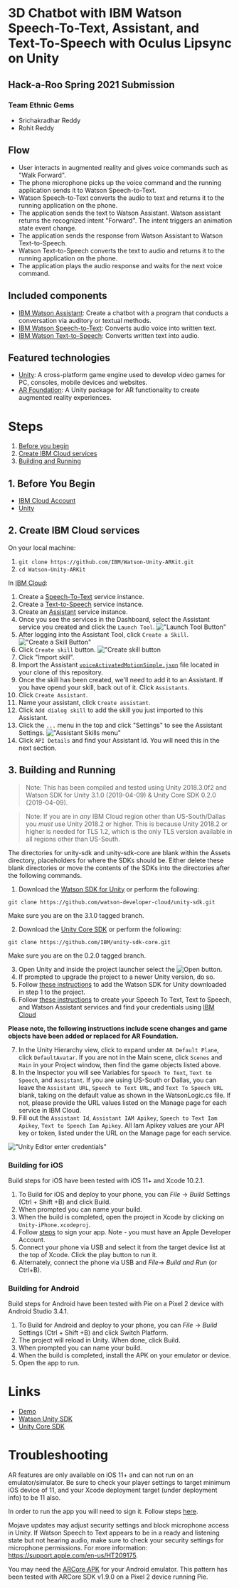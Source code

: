 # 3D Chatbot with IBM Watson Speech-To-Text, Assistant, and Text-To-Speech with Oculus Lipsync on Unity

## Hack-a-Roo Spring 2021 Submission

### Team Ethnic Gems
* Srichakradhar Reddy
* Rohit Reddy

## Flow
* User interacts in augmented reality and gives voice commands such as "Walk Forward".
* The phone microphone picks up the voice command and the running application sends it to Watson Speech-to-Text.
* Watson Speech-to-Text converts the audio to text and returns it to the running application on the phone.
* The application sends the text to Watson Assistant. Watson assistant returns the recognized intent "Forward". The intent triggers an animation state event change.
* The application sends the response from Watson Assistant to Watson Text-to-Speech.
* Watson Text-to-Speech converts the text to audio and returns it to the running application on the phone.
* The application plays the audio response and waits for the next voice command.

## Included components

* [IBM Watson Assistant](https://www.ibm.com/watson/developercloud/conversation.html): Create a chatbot with a program that conducts a conversation via auditory or textual methods.
* [IBM Watson Speech-to-Text](https://www.ibm.com/watson/developercloud/speech-to-text.html): Converts audio voice into written text.
* [IBM Watson Text-to-Speech](https://www.ibm.com/watson/developercloud/speech-to-text.html): Converts written text into audio.

## Featured technologies

* [Unity](https://unity3d.com/): A cross-platform game engine used to develop video games for PC, consoles, mobile devices and websites.
* [AR Foundation](https://docs.unity3d.com/Packages/com.unity.xr.arfoundation@1.0/manual/index.html): A Unity package for AR functionality to create augmented reality experiences.

# Steps

1. [Before you begin](#1-before-you-begin)
2. [Create IBM Cloud services](#2-create-ibm-cloud-services)
3. [Building and Running](#3-building-and-running)

## 1. Before You Begin

* [IBM Cloud Account](http://ibm.biz/Bdimr6)
* [Unity](https://unity3d.com/get-unity/download)

## 2. Create IBM Cloud services

On your local machine:
1. `git clone https://github.com/IBM/Watson-Unity-ARKit.git`
2. `cd Watson-Unity-ARKit`

In [IBM Cloud](https://cloud.ibm.com/):

1. Create a [Speech-To-Text](https://cloud.ibm.com/catalog/speech-to-text/) service instance.
2. Create a [Text-to-Speech](https://cloud.ibm.com/catalog/text-to-speech/) service instance.
3. Create an [Assistant](https://cloud.ibm.com/catalog/services/conversation/) service instance.
4. Once you see the services in the Dashboard, select the Assistant service you created and click the `Launch Tool`.
    !["Launch Tool Button"](doc/source/images/workspace_launcher2.png?raw=true)
5. After logging into the Assistant Tool, click `Create a Skill`.
    !["Create a Skill Button"](doc/source/images/create_a_skill.png?raw=true)
6. Click `Create skill` button.
    !["Create skill button](doc/source/images/create_skill.png?raw=true)
7. Click "Import skill".
8. Import the Assistant [`voiceActivatedMotionSimple.json`](data/voiceActivatedMotionSimple.json) file located in your clone of this repository.
9. Once the skill has been created, we'll need to add it to an Assistant. If you have opend your skill, back out of it. Click `Assistants`.
10. Click `Create Assistant`.
11. Name your assistant, click `Create assistant`.
12. Click `Add dialog skill` to add the skill you just imported to this Assistant.
13. Click the `...` menu in the top and click "Settings" to see the Assistant Settings.
    !["Assistant Skills menu"](doc/source/images/assistant_settings.png?raw=true)
14. Click `API Details` and find your Assistant Id. You will need this in the next section.

## 3. Building and Running

> Note: This has been compiled and tested using Unity 2018.3.0f2 and Watson SDK for Unity 3.1.0 (2019-04-09) & Unity Core SDK 0.2.0 (2019-04-09).

> Note: If you are in *any* IBM Cloud region other than US-South/Dallas you *must* use Unity 2018.2 or higher. This is because Unity 2018.2 or higher is needed for TLS 1.2, which is the only TLS version available in all regions other than US-South.

The directories for unity-sdk and unity-sdk-core are blank within the Assets directory, placeholders for where the SDKs should be. Either delete these blank directories or move the contents of the SDKs into the directories after the following commands.

1. Download the [Watson SDK for Unity](https://github.com/watson-developer-cloud/unity-sdk) or perform the following:

`git clone https://github.com/watson-developer-cloud/unity-sdk.git`

Make sure you are on the 3.1.0 tagged branch.

2. Download the [Unity Core SDK](https://github.com/IBM/unity-sdk-core) or perform the following:

`git clone https://github.com/IBM/unity-sdk-core.git`

Make sure you are on the 0.2.0 tagged branch.

3. Open Unity and inside the project launcher select the ![Open](doc/source/images/unity_open.png?raw=true) button.
4. If prompted to upgrade the project to a newer Unity version, do so.
5. Follow [these instructions](https://github.com/watson-developer-cloud/unity-sdk#getting-the-watson-sdk-and-adding-it-to-unity) to add the Watson SDK for Unity downloaded in step 1 to the project.
6. Follow [these instructions](https://github.com/watson-developer-cloud/unity-sdk#configuring-your-service-credentials) to create your Speech To Text, Text to Speech, and Watson Assistant services and find your credentials using [IBM Cloud](https://cloud.ibm.com)

**Please note, the following instructions include scene changes and game objects have been added or replaced for AR Foundation.**

7. In the Unity Hierarchy view, click to expand under `AR Default Plane`, click `DefaultAvatar`. If you are not in the Main scene, click `Scenes` and `Main` in your Project window, then find the game objects listed above.
8. In the Inspector you will see Variables for `Speech To Text`, `Text to Speech`, and `Assistant`. If you are using US-South or Dallas, you can leave the `Assistant URL`, `Speech to Text URL`, and `Text To Speech URL` blank, taking on the default value as shown in the WatsonLogic.cs file. If not, please provide the URL values listed on the Manage page for each service in IBM Cloud.
9. Fill out the `Assistant Id`, `Assistant IAM Apikey`, `Speech to Text Iam Apikey`, `Text to Speech Iam Apikey`. All Iam Apikey values are your API key or token, listed under the URL on the Manage page for each service.

!["Unity Editor enter credentials"](doc/source/images/UnityEditorUpdated.png?raw=true)

### Building for iOS
Build steps for iOS have been tested with iOS 11+ and Xcode 10.2.1.

1. To Build for iOS and deploy to your phone, you can _File_ -> _Build_ Settings (Ctrl + Shift +B) and click Build.
2. When prompted you can name your build.
3. When the build is completed, open the project in Xcode by clicking on `Unity-iPhone.xcodeproj`.
4. Follow [steps](https://help.apple.com/xcode/mac/current/#/dev60b6fbbc7) to sign your app. Note - you must have an Apple Developer Account.
5. Connect your phone via USB and select it from the target device list at the top of Xcode. Click the play button to run it.
6. Alternately, connect the phone via USB and _File_-> _Build and Run_ (or Ctrl+B).

### Building for Android
Build steps for Android have been tested with Pie on a Pixel 2 device with Android Studio 3.4.1.

1. To Build for Android and deploy to your phone, you can _File_ -> _Build_ Settings (Ctrl + Shift +B) and click Switch Platform.
2. The project will reload in Unity. When done, click Build.
3. When prompted you can name your build.
4. When the build is completed, install the APK on your emulator or device.
5. Open the app to run.


# Links

* [Demo](https://youtu.be/IPoA1alUIWI)
* [Watson Unity SDK](https://github.com/IBM/unity-sdk)
* [Unity Core SDK](https://github.com/IBM/unity-sdk-core)

# Troubleshooting

AR features are only available on iOS 11+ and can not run on an emulator/simulator. Be sure to check your player settings to target minimum iOS device of 11, and your Xcode deployment target (under deployment info) to be 11 also.

In order to run the app you will need to sign it. Follow steps [here](https://help.apple.com/xcode/mac/current/#/dev60b6fbbc7).

Mojave updates may adjust security settings and block microphone access in Unity. If Watson Speech to Text appears to be in a ready and listening state but not hearing audio, make sure to check your security settings for microphone permissions. For more information: https://support.apple.com/en-us/HT209175.

You may need the [ARCore APK](https://github.com/google-ar/arcore-android-sdk/releases) for your Android emulator. This pattern has been tested with ARCore SDK v1.9.0 on a Pixel 2 device running Pie.
